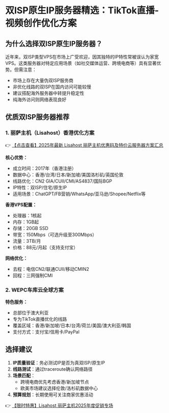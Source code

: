 # 双ISP原生IP服务器精选：TikTok直播-视频创作优化方案

## 为什么选择双ISP原生IP服务器？

近年来，双ISP类型VPS在市场上广受欢迎，因其独特的IP特性常被误认为家宽VPS。这类服务器对特定应用场景（如社交媒体运营、跨境电商等）具有显著优势。但需注意：

- 市场上存在大量伪双ISP服务商
- 非优化线路的双ISP在国内访问可能较慢
- 建议搭配海外服务器中转提升稳定性
- 纯海外访问则网络表现良好

## 优质双ISP服务器推荐

### 1. 丽萨主机（Lisahost）香港优化方案

👉 [【点击查看】2025年最新 Lisahost 丽萨主机优惠码及特价云服务器方案汇总](https://bit.ly/lisazhuji)

**核心优势：**
- 成立时间：2017年（香港注册）
- 数据中心：香港/台湾/日本/新加坡/美国洛杉矶/英国伦敦
- 线路优化：CN2 GIA/CUII/CMI/AS4837/国际BGP
- IP特性：双ISP/住宅/原生IP
- 适用场景：ChatGPT/FB营销/WhatsApp/亚马逊/Shopee/Netflix等

**香港VPS配置：**
- 处理器：1核起
- 内存：1GB起
- 存储：20GB SSD
- 带宽：150Mbps（可选升级至300Mbps）
- 流量：3TB/月
- 价格：88元/月起（支持支付宝）

**网络优化：**
- 去程：电信CN2/联通CUII/移动CMIN2
- 回程：三网强制CMI

### 2. WEPC车库云全球方案

**特色服务：**
- 总部位于澳大利亚
- 专为TikTok直播优化的线路
- 覆盖区域：香港/新加坡/日本/台湾/荷兰/美国/澳大利亚/韩国
- 支付方式：支付宝/信用卡/PayPal

## 选择建议

1. **IP质量验证**：务必测试IP是否为真双ISP/原生IP
2. **线路测试**：通过traceroute确认网络路径
3. **场景匹配**：
   - 跨境电商优先考虑香港/新加坡节点
   - 欧美市场建议选择伦敦/洛杉矶数据中心
4. **预算规划**：长期使用可关注商家优惠活动

👉 [【限时特惠】Lisahost 丽萨主机2025年度促销专场](https://bit.ly/lisazhuji)